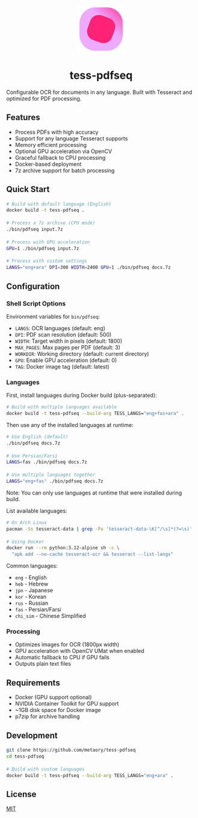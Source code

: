 <div align="center">
  <img src=".github/logo.svg" title="tess-pdfseq" width="128" />
  <h1>tess-pdfseq</h1>
</div>

Configurable OCR for documents in any language. Built with Tesseract and optimized for PDF processing.

## Features
- Process PDFs with high accuracy
- Support for any language Tesseract supports 
- Memory efficient processing
- Optional GPU acceleration via OpenCV
- Graceful fallback to CPU processing
- Docker-based deployment
- 7z archive support for batch processing

## Quick Start

```bash
# Build with default language (English)
docker build -t tess-pdfseq .

# Process a 7z archive (CPU mode)
./bin/pdfseq input.7z

# Process with GPU acceleration
GPU=1 ./bin/pdfseq input.7z

# Process with custom settings
LANGS="eng+ara" DPI=300 WIDTH=2400 GPU=1 ./bin/pdfseq docs.7z
```

## Configuration

### Shell Script Options
Environment variables for `bin/pdfseq`:
- `LANGS`: OCR languages (default: eng)
- `DPI`: PDF scan resolution (default: 500)
- `WIDTH`: Target width in pixels (default: 1800)
- `MAX_PAGES`: Max pages per PDF (default: 3)
- `WORKDIR`: Working directory (default: current directory)
- `GPU`: Enable GPU acceleration (default: 0)
- `TAG`: Docker image tag (default: latest)

### Languages

First, install languages during Docker build (plus-separated):
```bash
# Build with multiple languages available
docker build -t tess-pdfseq --build-arg TESS_LANGS="eng+fas+ara" .
```

Then use any of the installed languages at runtime:
```bash
# Use English (default)
./bin/pdfseq docs.7z

# Use Persian/Farsi
LANGS=fas ./bin/pdfseq docs.7z

# Use multiple languages together
LANGS="eng+fas" ./bin/pdfseq docs.7z
```

Note: You can only use languages at runtime that were installed during build.

List available languages:
```bash
# On Arch Linux
pacman -Ss tesseract-data | grep -Po 'tesseract-data-\K[^/\s]*(?=\s)'

# Using Docker
docker run --rm python:3.12-alpine sh -c \
  "apk add --no-cache tesseract-ocr && tesseract --list-langs"
```

Common languages:
- `eng` - English
- `heb` - Hebrew
- `jpn` - Japanese
- `kor` - Korean
- `rus` - Russian
- `fas` - Persian/Farsi
- `chi_sim` - Chinese Simplified

### Processing
- Optimizes images for OCR (1800px width)
- GPU acceleration with OpenCV UMat when enabled
- Automatic fallback to CPU if GPU fails
- Outputs plain text files

## Requirements
- Docker (GPU support optional)
- NVIDIA Container Toolkit for GPU support
- ~1GB disk space for Docker image
- p7zip for archive handling

## Development

```bash
git clone https://github.com/metaory/tess-pdfseq
cd tess-pdfseq

# Build with custom languages
docker build -t tess-pdfseq --build-arg TESS_LANGS="eng+ara" .
```

## License

[MIT](LICENSE)

